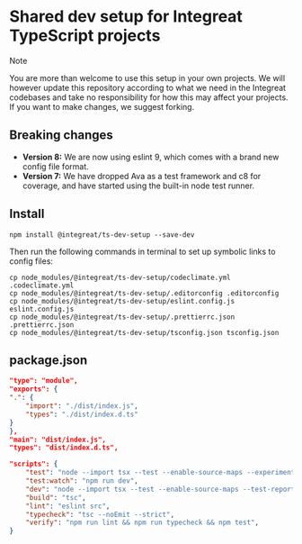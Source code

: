 # Shared dev setup for Integreat TypeScript projects

> [!NOTE]
> You are more than welcome to use this setup in your own projects. We will
> however update this repository according to what we need in the Integreat
> codebases and take no responsibility for how this may affect your projects. If
> you want to make changes, we suggest forking.

## Breaking changes
- **Version 8:** We are now using eslint 9, which comes with a brand new config
  file format.
- **Version 7:** We have dropped Ava as a test framework and c8 for coverage,
  and have started using the built-in node test runner.

## Install

```
npm install @integreat/ts-dev-setup --save-dev
```

Then run the following commands in terminal to set up symbolic links to config
files:

```
cp node_modules/@integreat/ts-dev-setup/codeclimate.yml .codeclimate.yml
cp node_modules/@integreat/ts-dev-setup/.editorconfig .editorconfig
cp node_modules/@integreat/ts-dev-setup/eslint.config.js eslint.config.js
cp node_modules/@integreat/ts-dev-setup/.prettierrc.json .prettierrc.json
cp node_modules/@integreat/ts-dev-setup/tsconfig.json tsconfig.json
```

## package.json

```json
"type": "module",
"exports": {
".": {
    "import": "./dist/index.js",
    "types": "./dist/index.d.ts"
}
},
"main": "dist/index.js",
"types": "dist/index.d.ts",
```

```json
"scripts": {
    "test": "node --import tsx --test --enable-source-maps --experimental-test-coverage --test-reporter node-test-reporter 'src/**/*.test.ts'",
    "test:watch": "npm run dev",
    "dev": "node --import tsx --test --enable-source-maps --test-reporter node-test-reporter --watch 'src/**/*.test.ts' || exit 0",
    "build": "tsc",
    "lint": "eslint src",
    "typecheck": "tsc --noEmit --strict",
    "verify": "npm run lint && npm run typecheck && npm test",
}
```
